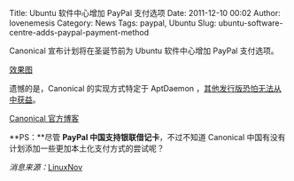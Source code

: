 Title: Ubuntu 软件中心增加 PayPal 支付选项
Date: 2011-12-10 00:02
Author: lovenemesis
Category: News
Tags: paypal, Ubuntu
Slug: ubuntu-software-centre-adds-paypal-payment-method

Canonical 宣布计划将在圣诞节前为 Ubuntu 软件中心增加 PayPal 支付选项。

[效果图](http://imgbin.org/index.php?page=image&id=5916)

遗憾的是，Canonical 的实现方式特定于 AptDaemon
，[其他发行版恐怕无法从中获益](http://www.phoronix.com/scan.php?page=news_item&px=MTAxNzU)。

[Canonical 官方博客](http://voices.canonical.com/isd/?p=180)

**PS：**尽管 **PayPal 中国支持银联借记卡**，不过不知道 Canonical
中国有没有计划添加一些更加本土化支付方式的尝试呢？

*消息来源：*[LinuxNov](http://www.linuxnov.com/paypal-payment-method-is-coming-to-ubuntu-software-center/)
